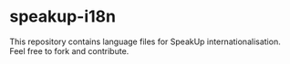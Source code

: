 speakup-i18n
============

This repository contains language files for SpeakUp internationalisation. Feel free to fork and contribute.
